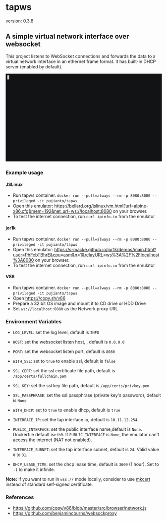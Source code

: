 # tapws
version: 0.3.8

## A simple virtual network interface over websocket

This project listens to WebSocket connections and forwards the data to a virtual network interface in an ethernet frame format.
It has built-in DHCP server (enabled by default).

![](./Screenshot.gif)



### Example usage


#### JSLinux

- Run tapws container. `docker run --pull=always --rm -p 8080:8080 --privileged -it pujianto/tapws`
- Open this emulator: https://bellard.org/jslinux/vm.html?url=alpine-x86.cfg&mem=192&net_url=ws://localhost:8080 on your browser.
- To test the internet connection, run `curl ipinfo.io` from the emulator

#### jor1k

- Run tapws container. `docker run --pull=always --rm -p 8080:8080 --privileged -it pujianto/tapws`
- Open this emulator: https://s-macke.github.io/jor1k/demos/main.html?user=PhFebTBhrE&cpu=asm&n=1&relayURL=ws%3A%2F%2Flocalhost%3A8080 on your browser.
- To test the internet connection, run `curl ipinfo.io` from the emulator

#### V86

- Run tapws container. `docker run --pull=always --rm -p 8080:8080 --privileged -it pujianto/tapws`
- Open https://copy.sh/v86
- Prepare a 32 bit OS image and mount it to CD drive or HDD Drive
- Set `ws://localhost:8080` as the Network proxy URL

### Environment Variables

- `LOG_LEVEL`: set the log level, default is `INFO`
- `HOST`: set the websocket listen host, , default is `0.0.0.0`
- `PORT`: set the websocket listen port, default is `8080`


- `WITH_SSL`: set to `true` to enable ssl, default is `false`
- `SSL_CERT`: set the ssl certificate file path, default is `/app/certs/fullchain.pem`
- `SSL_KEY`: set the ssl key file path, default is `/app/certs/privkey.pem`
- `SSL_PASSPHRASE`: set the ssl passphrase (private key's password), default is `None`


- `WITH_DHCP`: set to `true` to enable dhcp, default is `true`
- `INTERFACE_IP`: set the tap interface ip, default is `10.11.12.254`.
- `PUBLIC_INTERFACE`: set the public interface name,default is `None`. Dockerfile default is`eth0`. If `PUBLIC_INTERFACE` is `None`, the emulator can't access the internet (NAT not enabled).
- `INTERFACE_SUBNET`: set the tap interface subnet, default is `24`. Valid value `0` to `31`.
- `DHCP_LEASE_TIME`: set the dhcp lease time, default is `3600` (1 hour). Set to `-1` to make it infinite.


**Note:** If you want to run in `wss://` mode locally, consider to use [mkcert](https://github.com/FiloSottile/mkcert) instead of standard self-signed certificate.

### References

- https://github.com/copy/v86/blob/master/src/browser/network.js
- https://github.com/benjamincburns/websockproxy
